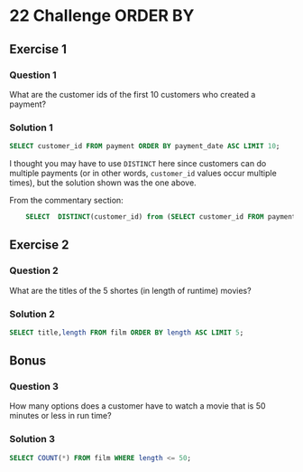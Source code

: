 # 22 Challenge ORDER BY

## Exercise 1

### Question 1

What are the customer ids of the first 10 customers who created a payment?

### Solution 1

```sql
SELECT customer_id FROM payment ORDER BY payment_date ASC LIMIT 10; 
```

I thought you may have to use `DISTINCT` here since customers can do multiple payments (or in other words, `customer_id` values occur multiple times), but the solution shown was the one above.

From the commentary section:

```sql
    SELECT  DISTINCT(customer_id) from (SELECT customer_id FROM payment WHERE amount != 0.00 ORDER BY payment_date ASC) LIMIT 10;
```

## Exercise 2

### Question 2

What are the titles of the 5 shortes (in length of runtime) movies?

### Solution 2

```sql
SELECT title,length FROM film ORDER BY length ASC LIMIT 5; 
```

## Bonus

### Question 3

How many options does a customer have to watch a movie that is 50 minutes or less in run time?

### Solution 3

```sql
SELECT COUNT(*) FROM film WHERE length <= 50; 
```
